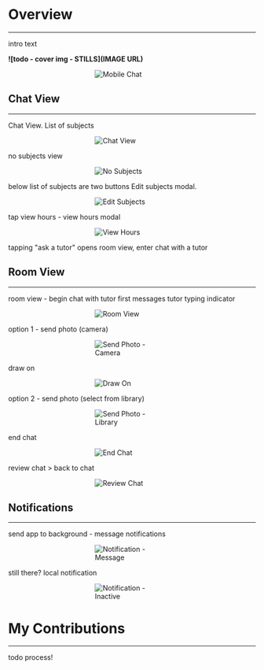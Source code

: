 # **<a style="color: var(--ion-color-dark);" name="overview">Overview</a>**

<hr style="border-bottom: 2px solid var(--ion-color-secondary);" />

intro text

**![todo - cover img - STILLS](IMAGE URL)**

<div 
  style="display: flex; flex-direction: row; justify-content: center;"
>
  <div style="width: 30%; height: auto;">
    <img 
      src="https://beiatrix.s3.us-west-1.amazonaws.com/projects/mobile-chat/mobile-chat-cover.gif"
      alt="Mobile Chat" 
    />
  </div>
</div>

## **<a style="color: var(--ion-color-dark);" name="chat-view">Chat View</a>**

<hr style="border-bottom: 2px solid var(--ion-color-secondary-tint);" />

Chat View. List of subjects

<div
  style="display: flex; flex-direction: row; justify-content: center;"
>
  <div style="width: 30%; height: auto;">
    <img 
      src="https://beiatrix.s3.us-west-1.amazonaws.com/projects/mobile-chat/chat-view.jpg"
      alt="Chat View" 
    />
  </div>
</div>

no subjects view

<div 
  style="display: flex; flex-direction: row; justify-content: center;"
>
  <div style="width: 30%; height: auto;">
    <img 
      src="https://beiatrix.s3.us-west-1.amazonaws.com/projects/mobile-chat/no-subjects.jpg"
      alt="No Subjects" 
    />
  </div>
</div>

below list of subjects are two buttons
Edit subjects modal.

<div
  style="display: flex; flex-direction: row; justify-content: center;"
>
  <div style="width: 30%; height: auto;">
    <img 
      src="https://beiatrix.s3.us-west-1.amazonaws.com/projects/mobile-chat/edit-subjects.gif"
      alt="Edit Subjects" 
    />
  </div>
</div>

tap view hours - view hours modal

<div 
  style="display: flex; flex-direction: row; justify-content: center;"
>
  <div style="width: 30%; height: auto;">
    <img 
      src="https://beiatrix.s3.us-west-1.amazonaws.com/projects/mobile-chat/view-hours.jpg"
      alt="View Hours"
    />
  </div>
</div>

tapping "ask a tutor" opens room view, enter chat with a tutor

## **<a style="color: var(--ion-color-dark);" name="room-view">Room View</a>**

<hr style="border-bottom: 2px solid var(--ion-color-secondary-tint);" />

room view - begin chat with tutor
first messages
tutor typing indicator

<div
  style="display: flex; flex-direction: row; justify-content: center;"
>
  <div style="width: 30%; height: auto;">
    <img 
      src="https://beiatrix.s3.us-west-1.amazonaws.com/projects/mobile-chat/room-view.gif"
      alt="Room View" 
    />
  </div>
</div>

option 1 - send photo (camera)

<div
  style="display: flex; flex-direction: row; justify-content: center;"
>
  <div style="width: 30%; height: auto;">
    <img 
      src="https://beiatrix.s3.us-west-1.amazonaws.com/projects/mobile-chat/send-photo-camera.gif"
      alt="Send Photo - Camera"
    />
  </div>
</div>

draw on

<div
  style="display: flex; flex-direction: row; justify-content: center;"
>
  <div style="width: 30%; height: auto;">
    <img 
      src="https://beiatrix.s3.us-west-1.amazonaws.com/projects/mobile-chat/draw-on.gif"
      alt="Draw On"
    />
  </div>
</div>

option 2 - send photo (select from library)

<div
  style="display: flex; flex-direction: row; justify-content: center;"
>
  <div style="width: 30%; height: auto;">
    <img 
      src="https://beiatrix.s3.us-west-1.amazonaws.com/projects/mobile-chat/send-photo-library.gif"
      alt="Send Photo - Library"
    />
  </div>
</div>

end chat 

<div
  style="display: flex; flex-direction: row; justify-content: center;"
>
  <div style="width: 30%; height: auto;">
    <img 
      src="https://beiatrix.s3.us-west-1.amazonaws.com/projects/mobile-chat/end-chat.gif"
      alt="End Chat"
    />
  </div>
</div>

review chat > back to chat

<div
  style="display: flex; flex-direction: row; justify-content: center;"
>
  <div style="width: 30%; height: auto;">
    <img 
      src="https://beiatrix.s3.us-west-1.amazonaws.com/projects/mobile-chat/review-chat.gif"
      alt="Review Chat"
    />
  </div>
</div>

## **<a style="color: var(--ion-color-dark);" name="notifications">Notifications</a>**

<hr style="border-bottom: 2px solid var(--ion-color-secondary-tint);" />

send app to background - message notifications

<div
  style="display: flex; flex-direction: row; justify-content: center;"
>
  <div style="width: 30%; height: auto;">
    <img 
      src="https://beiatrix.s3.us-west-1.amazonaws.com/projects/mobile-chat/notification-message.gif"
      alt="Notification - Message"
    />
  </div>
</div>

still there? local notification

<div
  style="display: flex; flex-direction: row; justify-content: center;"
>
  <div style="width: 30%; height: auto;">
    <img 
      src="https://beiatrix.s3.us-west-1.amazonaws.com/projects/mobile-chat/notification-inactive.gif"
      alt="Notification - Inactive"
    />
  </div>
</div>

# **<a style="color: var(--ion-color-dark);" name="my-contributions">My Contributions</a>**

<hr style="border-bottom: 2px solid var(--ion-color-secondary);" />

todo process!
